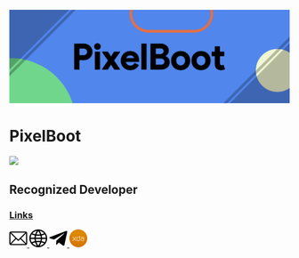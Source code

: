![](https://raw.githubusercontent.com/PixelBoot/PixelBoot/master/images/PixelBoot.png)

# PixelBoot

![](https://github-readme-stats.vercel.app/api?username=pixelboot&show_icons=true&hide_border=true&count_private=true&include_all_commits=true)

## Recognized Developer

### <ins>Links</ins>

<a href="https://bootingpixels@gmail.com">
    <img src="https://raw.githubusercontent.com/PixelBoot/PixelBoot/master/images/email.png" />
</a>  <a href="https://pixelboot.github.io">
    <img src="https://raw.githubusercontent.com/PixelBoot/PixelBoot/master/images/website.png" />
</a>  <a href="https://t.me/PixelBoot">
    <img src="https://raw.githubusercontent.com/PixelBoot/PixelBoot/master/images/telegram.png" />
</a>  <a href="https://forum.xda-developers.com/member.php?u=8086838">
    <img src="https://raw.githubusercontent.com/PixelBoot/PixelBoot/master/images/xda.png" />
